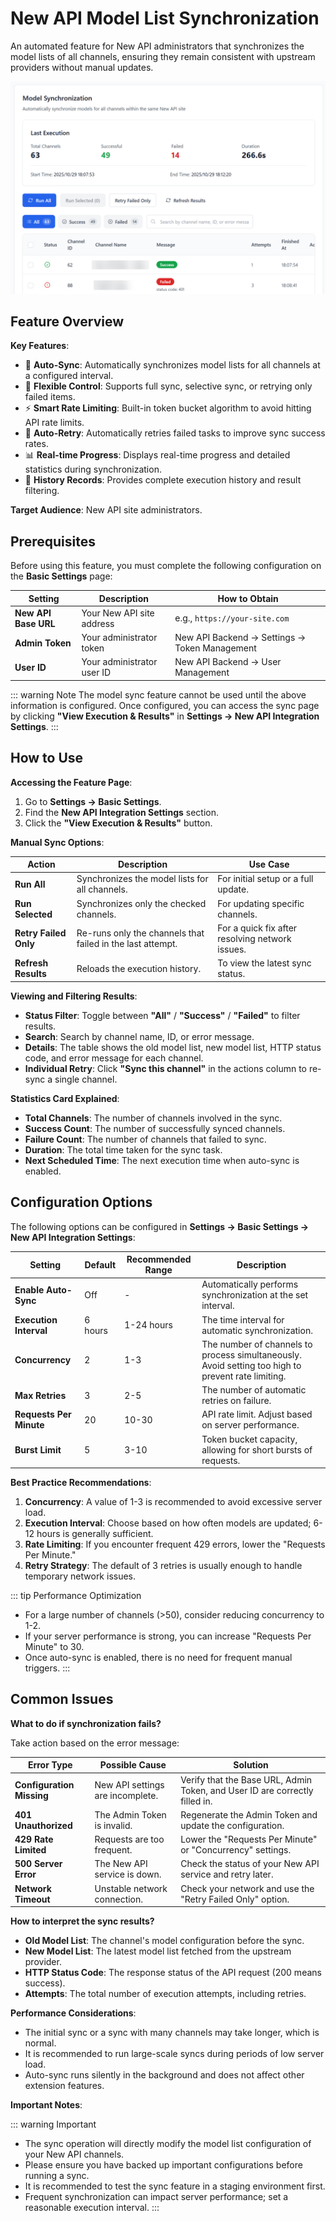 # New API Model List Synchronization

An automated feature for New API administrators that synchronizes the model lists of all channels, ensuring they remain consistent with upstream providers without manual updates.

![Model List Sync UI](../static/image/en/new-api-channel-sync.png)

## Feature Overview

**Key Features**:
- 🔄 **Auto-Sync**: Automatically synchronizes model lists for all channels at a configured interval.
- 🎯 **Flexible Control**: Supports full sync, selective sync, or retrying only failed items.
- ⚡ **Smart Rate Limiting**: Built-in token bucket algorithm to avoid hitting API rate limits.
- 🔁 **Auto-Retry**: Automatically retries failed tasks to improve sync success rates.
- 📊 **Real-time Progress**: Displays real-time progress and detailed statistics during synchronization.
- 📜 **History Records**: Provides complete execution history and result filtering.

**Target Audience**: New API site administrators.

## Prerequisites

Before using this feature, you must complete the following configuration on the **Basic Settings** page:

| Setting | Description | How to Obtain |
|---|---|---|
| **New API Base URL** | Your New API site address | e.g., `https://your-site.com` |
| **Admin Token** | Your administrator token | New API Backend → Settings → Token Management |
| **User ID** | Your administrator user ID | New API Backend → User Management |

::: warning Note
The model sync feature cannot be used until the above information is configured. Once configured, you can access the sync page by clicking **"View Execution & Results"** in **Settings → New API Integration Settings**.
:::

## How to Use

**Accessing the Feature Page**:
1. Go to **Settings → Basic Settings**.
2. Find the **New API Integration Settings** section.
3. Click the **"View Execution & Results"** button.

**Manual Sync Options**:

| Action | Description | Use Case |
|---|---|---|
| **Run All** | Synchronizes the model lists for all channels. | For initial setup or a full update. |
| **Run Selected** | Synchronizes only the checked channels. | For updating specific channels. |
| **Retry Failed Only** | Re-runs only the channels that failed in the last attempt. | For a quick fix after resolving network issues. |
| **Refresh Results** | Reloads the execution history. | To view the latest sync status. |

**Viewing and Filtering Results**:
- **Status Filter**: Toggle between **"All"** / **"Success"** / **"Failed"** to filter results.
- **Search**: Search by channel name, ID, or error message.
- **Details**: The table shows the old model list, new model list, HTTP status code, and error message for each channel.
- **Individual Retry**: Click **"Sync this channel"** in the actions column to re-sync a single channel.

**Statistics Card Explained**:
- **Total Channels**: The number of channels involved in the sync.
- **Success Count**: The number of successfully synced channels.
- **Failure Count**: The number of channels that failed to sync.
- **Duration**: The total time taken for the sync task.
- **Next Scheduled Time**: The next execution time when auto-sync is enabled.

## Configuration Options

The following options can be configured in **Settings → Basic Settings → New API Integration Settings**:

| Setting | Default | Recommended Range | Description |
|---|---|---|---|
| **Enable Auto-Sync** | Off | - | Automatically performs synchronization at the set interval. |
| **Execution Interval** | 6 hours | 1-24 hours | The time interval for automatic synchronization. |
| **Concurrency** | 2 | 1-3 | The number of channels to process simultaneously. Avoid setting too high to prevent rate limiting. |
| **Max Retries** | 3 | 2-5 | The number of automatic retries on failure. |
| **Requests Per Minute** | 20 | 10-30 | API rate limit. Adjust based on server performance. |
| **Burst Limit** | 5 | 3-10 | Token bucket capacity, allowing for short bursts of requests. |

**Best Practice Recommendations**:
1.  **Concurrency**: A value of 1-3 is recommended to avoid excessive server load.
2.  **Execution Interval**: Choose based on how often models are updated; 6-12 hours is generally sufficient.
3.  **Rate Limiting**: If you encounter frequent 429 errors, lower the "Requests Per Minute."
4.  **Retry Strategy**: The default of 3 retries is usually enough to handle temporary network issues.

::: tip Performance Optimization
- For a large number of channels (>50), consider reducing concurrency to 1-2.
- If your server performance is strong, you can increase "Requests Per Minute" to 30.
- Once auto-sync is enabled, there is no need for frequent manual triggers.
:::

## Common Issues

**What to do if synchronization fails?**

Take action based on the error message:

| Error Type | Possible Cause | Solution |
|---|---|---|
| **Configuration Missing** | New API settings are incomplete. | Verify that the Base URL, Admin Token, and User ID are correctly filled in. |
| **401 Unauthorized** | The Admin Token is invalid. | Regenerate the Admin Token and update the configuration. |
| **429 Rate Limited** | Requests are too frequent. | Lower the "Requests Per Minute" or "Concurrency" settings. |
| **500 Server Error** | The New API service is down. | Check the status of your New API service and retry later. |
| **Network Timeout** | Unstable network connection. | Check your network and use the "Retry Failed Only" option. |

**How to interpret the sync results?**

- **Old Model List**: The channel's model configuration before the sync.
- **New Model List**: The latest model list fetched from the upstream provider.
- **HTTP Status Code**: The response status of the API request (200 means success).
- **Attempts**: The total number of execution attempts, including retries.

**Performance Considerations**:

- The initial sync or a sync with many channels may take longer, which is normal.
- It is recommended to run large-scale syncs during periods of low server load.
- Auto-sync runs silently in the background and does not affect other extension features.

**Important Notes**:

::: warning Important
- The sync operation will directly modify the model list configuration of your New API channels.
- Please ensure you have backed up important configurations before running a sync.
- It is recommended to test the sync feature in a staging environment first.
- Frequent synchronization can impact server performance; set a reasonable execution interval.
:::